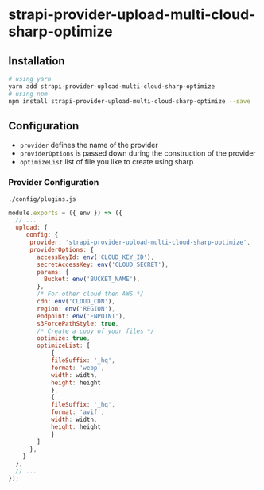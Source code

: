 # strapi-provider-upload-multi-cloud-sharp-optimize

## Installation

```bash
# using yarn
yarn add strapi-provider-upload-multi-cloud-sharp-optimize
# using npm
npm install strapi-provider-upload-multi-cloud-sharp-optimize --save
```

## Configuration

- `provider` defines the name of the provider
- `providerOptions` is passed down during the construction of the provider
- `optimizeList` list of file you like to create using sharp

### Provider Configuration

`./config/plugins.js`

```js
module.exports = ({ env }) => ({
  // ...
  upload: {
     config: {
      provider: 'strapi-provider-upload-multi-cloud-sharp-optimize',
      providerOptions: {
        accessKeyId: env('CLOUD_KEY_ID'),
        secretAccessKey: env('CLOUD_SECRET'),
        params: {
          Bucket: env('BUCKET_NAME'),
        },
        /* For other cloud then AWS */
        cdn: env('CLOUD_CDN'),
        region: env('REGION'),
        endpoint: env('ENPOINT'),
        s3ForcePathStyle: true,
        /* Create a copy of your files */
        optimize: true,
        optimizeList: [
            {
            fileSuffix: '_hq',
            format: 'webp',
            width: width,
            height: height
            },
            {
            fileSuffix: '_hq',
            format: 'avif',
            width: width,
            height: height
            }
        ]
      },
    }
  },
  // ...
});
```